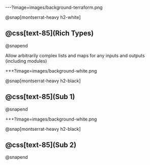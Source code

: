 ---?image=images/background-terraform.png

@snap[montserrat-heavy h2-white]
## @css[text-85](Rich Types)
@snapend

Allow arbitrarily complex lists and maps for any inputs and outputs (including modules)

+++?image=images/background-white.png

@snap[montserrat-heavy h2-black]
## @css[text-85](Sub 1)
@snapend

+++?image=images/background-white.png

@snap[montserrat-heavy h2-black]
## @css[text-85](Sub 2)
@snapend